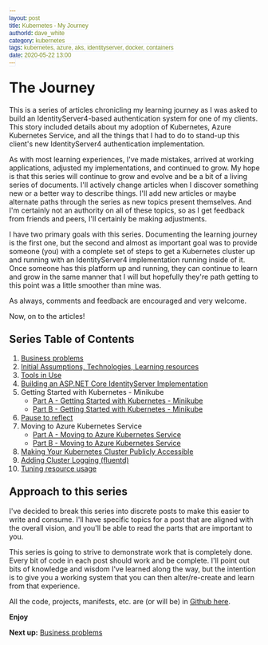 ```yaml
---
layout: post
title: Kubernetes - My Journey
authorId: dave_white
category: kubernetes
tags: kubernetes, azure, aks, identityserver, docker, containers
date: 2020-05-22 13:00
---
```

# The Journey

This is a series of articles chronicling my learning journey as I was asked to build an IdentityServer4-based authentication system for one of my clients. This story included details about my adoption of Kubernetes, Azure Kubernetes Service, and all the things that I had to do to stand-up this client's new IdentityServer4 authentication implementation.

As with most learning experiences, I've made mistakes, arrived at working applications, adjusted my implementations, and continued to grow. My hope is that this series will continue to grow and evolve and be a bit of a living series of documents. I'll actively change articles when I discover something new or a better way to describe things. I'll add new articles or maybe alternate paths through the series as new topics present themselves. And I'm certainly not an authority on all of these topics, so as I get feedback from friends and peers, I'll certainly be making adjustments.

I have two primary goals with this series. Documenting the learning journey is the first one, but the second and almost as important goal was to provide someone (you) with a complete set of steps to get a Kubernetes cluster up and running with an IdentityServer4 implementation running inside of it. Once someone has this platform up and running, they can continue to learn and grow in the same manner that I will but hopefully they're path getting to this point was a little smoother than mine was.

As always, comments and feedback are encouraged and very welcome.

Now, on to the articles!

## Series Table of Contents

  1. [Business problems](/kubernetes/kubernetes-my-journey-part-1)
  2. [Initial Assumptions, Technologies, Learning resources](/kubernetes/kubernetes-my-journey-part-2)
  3. [Tools in Use](/kubernetes/kubernetes-my-journey-part-3)
  4. [Building an ASP.NET Core IdentityServer Implementation](/kubernetes/kubernetes-my-journey-part-4)
  5. Getting Started with Kubernetes - Minikube
      - [Part A - Getting Started with Kubernetes - Minikube](/kubernetes/kubernetes-my-journey-part-5a)
      - [Part B - Getting Started with Kubernetes - Minikube](/kubernetes/kubernetes-my-journey-part-5b)
  6. [Pause to reflect](/kubernetes/kubernetes-my-journey-part-6)
  7. Moving to Azure Kubernetes Service
       - [Part A - Moving to Azure Kubernetes Service](/kubernetes/kubernetes-my-journey-part-7a)
       - [Part B - Moving to Azure Kubernetes Service](/kubernetes/kubernetes-my-journey-part-7b)
  8. [Making Your Kubernetes Cluster Publicly Accessible](/kubernetes/kubernetes-my-journey-part-8)
  9. [Adding Cluster Logging (fluentd)](/kubernetes/kubernetes-my-journey-part-9)
  10. [Tuning resource usage](/kubernetes/kubernetes-my-journey-part-10)

## Approach to this series

I've decided to break this series into discrete posts to make this easier to write and consume. I'll have specific topics for a post that are aligned with the overall vision, and you'll be able to read the parts that are important to you.

This series is going to strive to demonstrate work that is completely done. Every bit of code in each post should work and be complete. I'll point out bits of knowledge and wisdom I've learned along the way, but the intention is to give you a working system that you can then alter/re-create and learn from that experience.

All the code, projects, manifests, etc. are (or will be) in [Github here](https://github.com/agileramblings/my-kubernetes-journey).

**Enjoy**

**Next up:**
[Business problems](/kubernetes/kubernetes-my-journey-part-1)
<style>
    h1, h2, h3, h4, h5, h6 {
       margin-top: 25px;
    }

    figure.highlight{
        background-color: #E8EEFE;
    }
    figure.highlight .gutter{
        color: #0033CD;
    }
    figure.highlight pre {
        font-family: 'Cascadia Code PL', monospace;
    }
    code {
        font-family: 'Cascadia Code PL', sans-serif;
        border-width: 0.1em;
        border-color: #E8EEFE;
        border-style: solid;
        border-radius: 0.3em;
        background-color: #E8EEFE;
        color: #0033CD;
        padding: 0em 0.4em;
        white-space: nowrap;
    }
</style>

